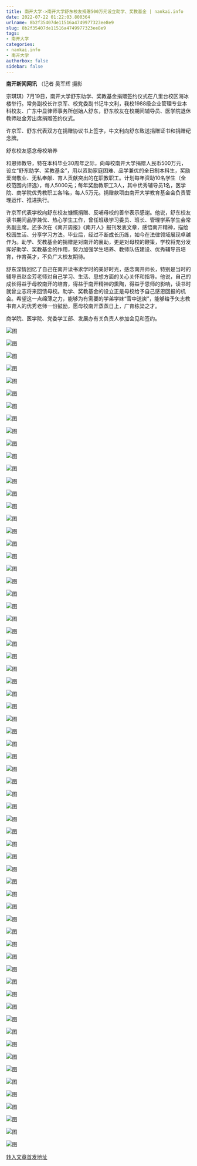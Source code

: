 ```yaml
---
title: 南开大学->南开大学舒东校友捐赠500万元设立助学、奖教基金 | nankai.info
date: 2022-07-22 01:22:03.800364
urlname: 8b2f35407de11516a4749977323ee8e9
slug: 8b2f35407de11516a4749977323ee8e9
tags: 
- 南开大学
categories:
- nankai.info
- 南开大学
authorbox: false
sidebar: false
---
```

**南开新闻网讯** （记者 吴军辉 摄影

宗琪琪）7月19日，南开大学舒东助学、奖教基金捐赠签约仪式在八里台校区海冰楼举行。常务副校长许京军、校党委副书记牛文利，我校1988级企业管理专业本科校友、广东中显律师事务所创始人舒东，舒东校友在校期间辅导员、医学院退休教师赵金芳出席捐赠签约仪式。

许京军、舒东代表双方在捐赠协议书上签字，牛文利向舒东致送捐赠证书和捐赠纪念牌。

舒东校友感念母校培养
<!--more-->
和恩师教导，特在本科毕业30周年之际，向母校南开大学捐赠人民币500万元，设立“舒东助学、奖教基金”，用以资助家庭困难、品学兼优的全日制本科生，奖励爱岗敬业、无私奉献、育人贡献突出的在职教职工。计划每年资助10名学生（全校范围内评选），每人5000元；每年奖励教职工3人，其中优秀辅导员1名，医学院、商学院优秀教职工各1名，每人5万元。捐赠款项由南开大学教育基金会负责管理运作、推进执行。

许京军代表学校向舒东校友慷慨捐赠、反哺母校的善举表示感谢。他说，舒东校友读书期间品学兼优、热心学生工作，曾任班级学习委员、班长、管理学系学生会常务副主席。还多次在《南开周报》《南开人》报刊发表文章，感悟南开精神，描绘校园生活、分享学习方法。毕业后，经过不断成长历练，如今在法律领域展现卓越作为。助学、奖教基金的捐赠是对南开的襄助，更是对母校的鞭策，学校将充分发挥好助学、奖教基金的作用，努力加强学生培养、教师队伍建设、优秀辅导员培育，作育英才，不负广大校友期待。

舒东深情回忆了自己在南开读书求学时的美好时光，感念南开师长，特别是当时的辅导员赵金芳老师对自己学习、生活、思想方面的关心关怀和指导。他说，自己的成长得益于母校南开的培育，得益于南开精神的熏陶，得益于恩师的影响，读书时就曾立志将来回馈母校。助学、奖教基金的设立正是母校给予自己感恩回报的机会。希望这一点绵薄之力，能够为有需要的学弟学妹“雪中送炭”，能够给予矢志教书育人的优秀老师一份鼓励，愿母校南开蒸蒸日上，广育栋梁之才。

商学院、医学院、党委学工部、发展办有关负责人参加会见和签约。

![图](http://news.nankai.edu.cn/ywsd/system/2022/07/20/g)

![图](http://news.nankai.edu.cn/ywsd/system/2022/07/20/p)

![图](http://news.nankai.edu.cn/ywsd/system/2022/07/20/j)

![图](http://news.nankai.edu.cn/ywsd/system/2022/07/20/)

![图](http://news.nankai.edu.cn/ywsd/system/2022/07/20/b)

![图](http://news.nankai.edu.cn/ywsd/system/2022/07/20/3)

![图](http://news.nankai.edu.cn/ywsd/system/2022/07/20/a)

![图](http://news.nankai.edu.cn/ywsd/system/2022/07/20/a)

![图](http://news.nankai.edu.cn/ywsd/system/2022/07/20/d)

![图](http://news.nankai.edu.cn/ywsd/system/2022/07/20/0)

![图](http://news.nankai.edu.cn/ywsd/system/2022/07/20/7)

![图](http://news.nankai.edu.cn/ywsd/system/2022/07/20/c)

![图](http://news.nankai.edu.cn/ywsd/system/2022/07/20/_)

![图](http://news.nankai.edu.cn/ywsd/system/2022/07/20/9)

![图](http://news.nankai.edu.cn/ywsd/system/2022/07/20/1)

![图](http://news.nankai.edu.cn/ywsd/system/2022/07/20/8)

![图](http://news.nankai.edu.cn/ywsd/system/2022/07/20/6)

![图](http://news.nankai.edu.cn/ywsd/system/2022/07/20/4)

![图](http://news.nankai.edu.cn/ywsd/system/2022/07/20/0)

![图](http://news.nankai.edu.cn/ywsd/system/2022/07/20/0)

![图](http://news.nankai.edu.cn/ywsd/system/2022/07/20/0)

![图](http://news.nankai.edu.cn/ywsd/system/2022/07/20/3)

![图](http://news.nankai.edu.cn/ywsd/system/2022/07/20/0)

![图](http://news.nankai.edu.cn/ywsd/system/2022/07/20/0)

![图](http://news.nankai.edu.cn/)

![图](http://news.nankai.edu.cn/ywsd/system/2022/07/20/8)

![图](http://news.nankai.edu.cn/ywsd/system/2022/07/20/6)

![图](http://news.nankai.edu.cn/ywsd/system/2022/07/20/4)

![图](http://news.nankai.edu.cn/)

![图](http://news.nankai.edu.cn/ywsd/system/2022/07/20/0)

![图](http://news.nankai.edu.cn/ywsd/system/2022/07/20/0)

![图](http://news.nankai.edu.cn/ywsd/system/2022/07/20/0)

![图](http://news.nankai.edu.cn/)

![图](http://news.nankai.edu.cn/ywsd/system/2022/07/20/3)

![图](http://news.nankai.edu.cn/ywsd/system/2022/07/20/0)

![图](http://news.nankai.edu.cn/ywsd/system/2022/07/20/0)

![图](http://news.nankai.edu.cn/)

![图](http://news.nankai.edu.cn/ywsd/system/2022/07/20/c)

![图](http://news.nankai.edu.cn/ywsd/system/2022/07/20/i)

![图](http://news.nankai.edu.cn/ywsd/system/2022/07/20/p)

![图](http://news.nankai.edu.cn/)

![图](http://news.nankai.edu.cn/ywsd/system/2022/07/20/n)

![图](http://news.nankai.edu.cn/ywsd/system/2022/07/20/c)

![图](http://news.nankai.edu.cn/ywsd/system/2022/07/20/)

![图](http://news.nankai.edu.cn/ywsd/system/2022/07/20/u)

![图](http://news.nankai.edu.cn/ywsd/system/2022/07/20/d)

![图](http://news.nankai.edu.cn/ywsd/system/2022/07/20/e)

![图](http://news.nankai.edu.cn/ywsd/system/2022/07/20/)

![图](http://news.nankai.edu.cn/ywsd/system/2022/07/20/i)

![图](http://news.nankai.edu.cn/ywsd/system/2022/07/20/a)

![图](http://news.nankai.edu.cn/ywsd/system/2022/07/20/k)

![图](http://news.nankai.edu.cn/ywsd/system/2022/07/20/n)

![图](http://news.nankai.edu.cn/ywsd/system/2022/07/20/a)

![图](http://news.nankai.edu.cn/ywsd/system/2022/07/20/n)

![图](http://news.nankai.edu.cn/ywsd/system/2022/07/20/)

![图](http://news.nankai.edu.cn/ywsd/system/2022/07/20/s)

![图](http://news.nankai.edu.cn/ywsd/system/2022/07/20/w)

![图](http://news.nankai.edu.cn/ywsd/system/2022/07/20/e)

![图](http://news.nankai.edu.cn/ywsd/system/2022/07/20/n)

![图](http://news.nankai.edu.cn/)

![图](http://news.nankai.edu.cn/)

![图](http://news.nankai.edu.cn/ywsd/system/2022/07/20/:)

![图](http://news.nankai.edu.cn/ywsd/system/2022/07/20/p)

![图](http://news.nankai.edu.cn/ywsd/system/2022/07/20/t)

![图](http://news.nankai.edu.cn/ywsd/system/2022/07/20/t)

![图](http://news.nankai.edu.cn/ywsd/system/2022/07/20/h)

[转入文章首发地址](http://news.nankai.edu.cn/ywsd/system/2022/07/20/030052037.shtml)